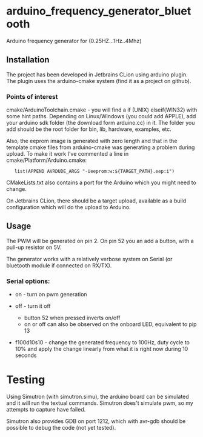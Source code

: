 # arduino_frequency_generator_bluetooth
Arduino frequency generator for (0.25HZ...1Hz..4Mhz)

## Installation

The project has been developed in Jetbrains CLion using arduino plugin.
The plugin uses the arduino-cmake system (find it as a project on github).

### Points of interest
cmake/ArduinoToolchain.cmake - you will find a if (UNIX) elseif(WIN32)
with some hint paths.
Depending on Linux/Windows (you could add APPLE), add your arduino sdk folder
(the download form arduino.cc) in it.
The folder you add should be the root folder for bin, lib, hardware, examples, etc.

Also, the eeprom image is generated with zero length and that in the template
cmake files from arduino-cmake was generating a problem during upload.
To make it work I've commented a line in cmake/Platform/Arduino.cmake:

`    list(APPEND AVRDUDE_ARGS "-Ueeprom:w:${TARGET_PATH}.eep:i")
`

CMakeLists.txt also contains a port for the Arduino which you might need
to change.

On Jetbrains CLion, there should be a target upload, available as a build
configuration which will do the upload to Arduino.

## Usage

The PWM will be generated on pin 2.
On pin 52 you an add a button, with a pull-up resistor on 5V.

The generator works with a relatively verbose system on Serial
(or bluetooth module if connected on RX/TX).

### Serial options:

* on - turn on pwm generation

* off - turn it off
  * button 52 when pressed inverts on/off
  * on or off can also be observed on the onboard LED, equivalent to pip 13

* f100d10s10 - change the generated frequency to 100Hz, duty cycle to 10%
  and apply the change linearly from what it is right now during 10 seconds


# Testing
Using Simutron (with simutron.simu), the arduino board can be simulated
and it will run the textual commands. Simutron does't simulate pwm, so
my attempts to capture have failed.

Simutron also provides GDB on port 1212, which with avr-gdb should be 
possible to debug the code (not yet tested).

